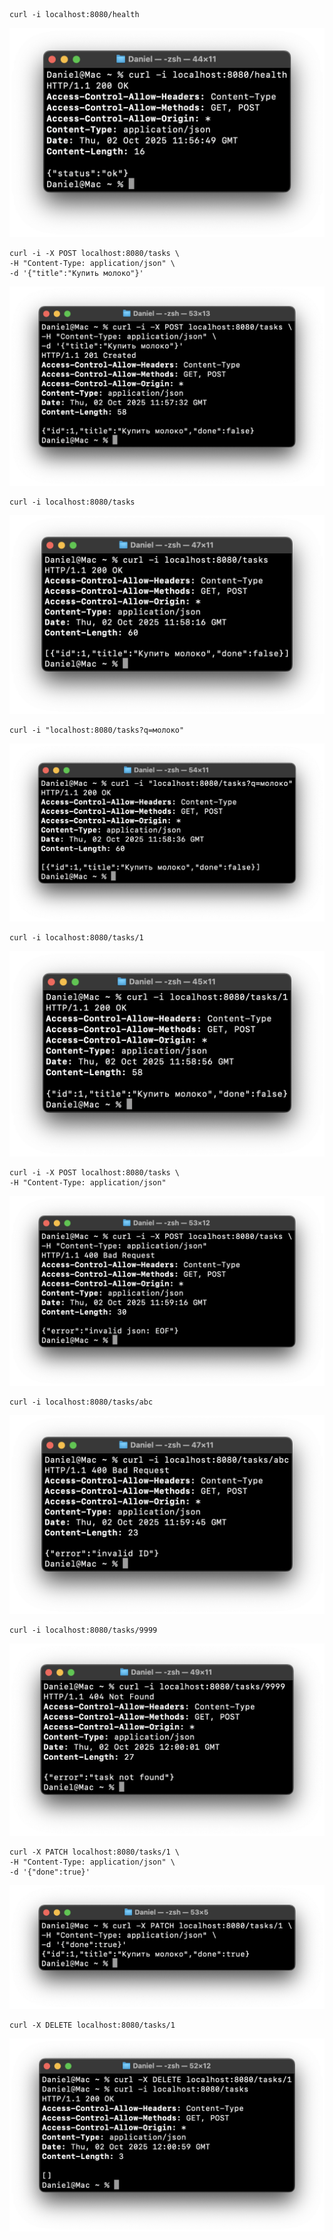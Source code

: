 ```
curl -i localhost:8080/health
```
![Screenshot](https://github.com/Daniel3579/Go_Practices/blob/main/prc_http/screenshots/Screenshot_1.png)

```
curl -i -X POST localhost:8080/tasks \
-H "Content-Type: application/json" \
-d '{"title":"Купить молоко"}'
```
![Screenshot](https://github.com/Daniel3579/Go_Practices/blob/main/prc_http/screenshots/Screenshot_2.png)

```
curl -i localhost:8080/tasks
```
![Screenshot](https://github.com/Daniel3579/Go_Practices/blob/main/prc_http/screenshots/Screenshot_3.png)

```
curl -i "localhost:8080/tasks?q=молоко"
```
![Screenshot](https://github.com/Daniel3579/Go_Practices/blob/main/prc_http/screenshots/Screenshot_4.png)

```
curl -i localhost:8080/tasks/1
```
![Screenshot](https://github.com/Daniel3579/Go_Practices/blob/main/prc_http/screenshots/Screenshot_5.png)

```
curl -i -X POST localhost:8080/tasks \
-H "Content-Type: application/json"
```
![Screenshot](https://github.com/Daniel3579/Go_Practices/blob/main/prc_http/screenshots/Screenshot_6.png)

```
curl -i localhost:8080/tasks/abc
```
![Screenshot](https://github.com/Daniel3579/Go_Practices/blob/main/prc_http/screenshots/Screenshot_7.png)

```
curl -i localhost:8080/tasks/9999
```
![Screenshot](https://github.com/Daniel3579/Go_Practices/blob/main/prc_http/screenshots/Screenshot_8.png)

```
curl -X PATCH localhost:8080/tasks/1 \
-H "Content-Type: application/json" \
-d '{"done":true}'
```
![Screenshot](https://github.com/Daniel3579/Go_Practices/blob/main/prc_http/screenshots/Screenshot_9.png)

```
curl -X DELETE localhost:8080/tasks/1
```
![Screenshot](https://github.com/Daniel3579/Go_Practices/blob/main/prc_http/screenshots/Screenshot_10.png)
